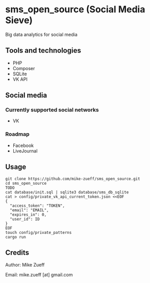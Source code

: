 # sms_open_source (Social Media Sieve)
Big data analytics for social media

## Tools and technologies
- PHP
- Composer
- SQLite
- VK API

## Social media

### Currently supported social networks
- VK

### Roadmap
- Facebook
- LiveJournal

## Usage
```
git clone https://github.com/mike-zueff/sms_open_source.git
cd sms_open_source
TODO
cat database/init.sql | sqlite3 database/sms_db_sqlite
cat > config/private_vk_api_current_token.json <<EOF
{
  "access_token": "TOKEN",
  "email": "EMAIL",
  "expires_in": 0,
  "user_id": ID
}
EOF
touch config/private_patterns
cargo run
```

## Credits
Author: Mike Zueff

Email: mike.zueff [at] gmail.com
